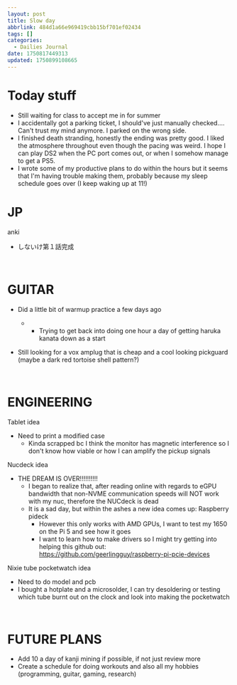 ```yaml
---
layout: post
title: Slow day
abbrlink: 484d1a66e969419cbb15bf701ef02434
tags: []
categories:
  - Dailies Journal
date: 1750817449313
updated: 1750899108665
---
```


# Today stuff

- Still waiting for class to accept me in for summer
- I accidentally got a parking ticket, I should've just manually checked.... Can't trust my mind anymore. I parked on the wrong side.
- I finished death stranding, honestly the ending was pretty good. I liked the atmosphere throughout even though the pacing was weird. I hope I can play DS2 when the PC port comes out, or when I somehow manage to get a PS5.
- I wrote some of my productive plans to do within the hours but it seems that I'm having trouble making them, probably because my sleep schedule goes over (I keep waking up at 11!)

# JP

anki

- しないけ第１話完成

 

# GUITAR

- Did a little bit of warmup practice a few days ago

  - - Trying to get back into doing one hour a day of getting haruka kanata down as a start
- Still looking for a vox amplug that is cheap and a cool looking pickguard (maybe a dark red tortoise shell pattern?)

 

# ENGINEERING

Tablet idea

- Need to print a modified case
  - Kinda scrapped bc I think the monitor has magnetic interference so I don't know how viable or how I can amplify the pickup signals

Nucdeck idea

- THE DREAM IS OVER!!!!!!!!!!
  - I began to realize that, after reading online with regards to eGPU bandwidth that non-NVME communication speeds will NOT work with my nuc, therefore the NUCdeck is dead
  - It is a sad day, but within the ashes a new idea comes up: Raspberry pideck
    - However this only works with AMD GPUs, I want to test my 1650 on the Pi 5 and see how it goes
    - I want to learn how to make drivers so I might try getting into helping this github out: <https://github.com/geerlingguy/raspberry-pi-pcie-devices>

Nixie tube pocketwatch idea

- Need to do model and pcb
- I bought a hotplate and a microsolder, I can try desoldering or testing which tube burnt out on the clock and look into making the pocketwatch

 

# FUTURE PLANS

- Add 10 a day of kanji mining if possible, if not just review more
- Create a schedule for doing workouts and also all my hobbies (programming, guitar, gaming, research)
